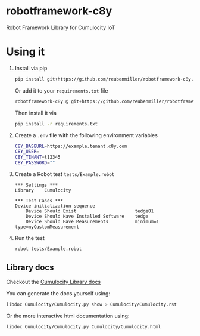 # robotframework-c8y

Robot Framework Library for Cumulocity IoT

# Using it

1. Install via pip

    ```sh
    pip install git+https://github.com/reubenmiller/robotframework-c8y.git@0.11.0
    ```

    Or add it to your `requirements.txt` file

    ```sh
    robotframework-c8y @ git+https://github.com/reubenmiller/robotframework-c8y.git@0.11.0
    ```

    Then install it via

    ```sh
    pip install -r requirements.txt
    ```

2. Create a `.env` file with the following environment variables

    ```sh
    C8Y_BASEURL=https://example.tenant.c8y.com
    C8Y_USER=
    C8Y_TENANT=t12345
    C8Y_PASSWORD=""
    ```

3. Create a Robot test `tests/Example.robot`

    ```robot
    *** Settings ***
    Library    Cumulocity

    *** Test Cases ***
    Device initialization sequence
        Device Should Exist                      tedge01
        Device Should Have Installed Software    tedge
        Device Should Have Measurements          minimum=1   type=myCustomMeasurement
    ```

4. Run the test

    ```sh
    robot tests/Example.robot
    ```

## Library docs

Checkout the [Cumulocity Library docs](./Cumulocity/Cumulocity.rst)

You can generate the docs yourself using:

```sh
libdoc Cumulocity/Cumulocity.py show > Cumulocity/Cumulocity.rst
```

Or the more interactive html documentation using:

```sh
libdoc Cumulocity/Cumulocity.py Cumulocity/Cumulocity.html
```

